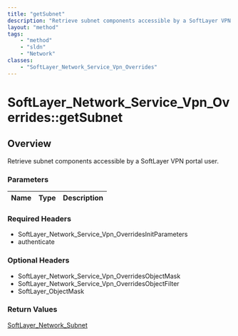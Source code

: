 ```yaml
---
title: "getSubnet"
description: "Retrieve subnet components accessible by a SoftLayer VPN portal user."
layout: "method"
tags:
    - "method"
    - "sldn"
    - "Network"
classes:
    - "SoftLayer_Network_Service_Vpn_Overrides"
---
```

# SoftLayer_Network_Service_Vpn_Overrides::getSubnet
## Overview 
Retrieve subnet components accessible by a SoftLayer VPN portal user.

### Parameters 
|Name | Type | Description |
| --- | --- | --- |


### Required Headers
* SoftLayer_Network_Service_Vpn_OverridesInitParameters
* authenticate

### Optional Headers
* SoftLayer_Network_Service_Vpn_OverridesObjectMask
* SoftLayer_Network_Service_Vpn_OverridesObjectFilter
* SoftLayer_ObjectMask

### Return Values
<a href='/reference/datatypes/SoftLayer_Network_Subnet'>SoftLayer_Network_Subnet </a>

